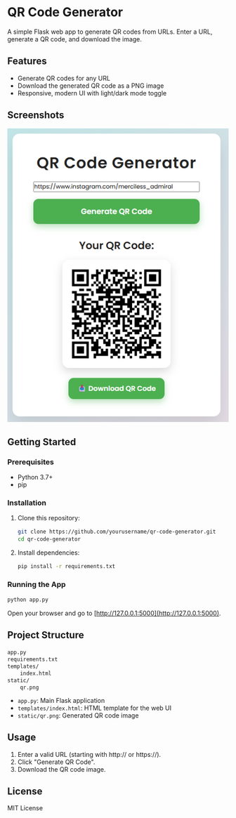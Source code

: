 # QR Code Generator

A simple Flask web app to generate QR codes from URLs. Enter a URL, generate a QR code, and download the image.

## Features

- Generate QR codes for any URL
- Download the generated QR code as a PNG image
- Responsive, modern UI with light/dark mode toggle

## Screenshots

![QR Code Generator Screenshot](static/qr123.png)

## Getting Started

### Prerequisites

- Python 3.7+
- pip

### Installation

1. Clone this repository:

   ```sh
   git clone https://github.com/yourusername/qr-code-generator.git
   cd qr-code-generator
   ```

2. Install dependencies:

   ```sh
   pip install -r requirements.txt
   ```

### Running the App

```sh
python app.py
```

Open your browser and go to [http://127.0.0.1:5000](http://127.0.0.1:5000).

## Project Structure

```
app.py
requirements.txt
templates/
    index.html
static/
    qr.png
```

- `app.py`: Main Flask application
- `templates/index.html`: HTML template for the web UI
- `static/qr.png`: Generated QR code image

## Usage

1. Enter a valid URL (starting with http:// or https://).
2. Click "Generate QR Code".
3. Download the QR code image.

## License

MIT License
